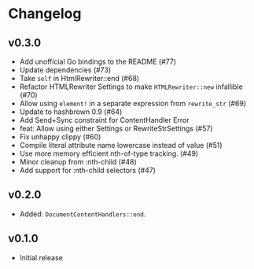 # Changelog

## v0.3.0
- Add unofficial Go bindings to the README (#77)
- Update dependencies (#73)
- Take `self` in HtmlRewriter::end (#68)
- Refactor HTMLRewriter Settings to make `HTMLRewriter::new` infallible (#70)
- Allow using `element!` in a separate expression from `rewrite_str` (#69)
- Update to hashbrown 0.9 (#64)
- Add Send+Sync constraint for ContentHandler Error
- feat: Allow using either Settings or RewriteStrSettings (#57)
- Fix unhappy clippy (#60)
- Compile literal attribute name lowercase instead of value (#51)
- Use more memory efficient nth-of-type tracking. (#49)
- Minor cleanup from :nth-child (#48)
- Add support for :nth-child selectors (#47)

## v0.2.0
- Added: `DocumentContentHandlers::end`.

## v0.1.0
- Initial release
